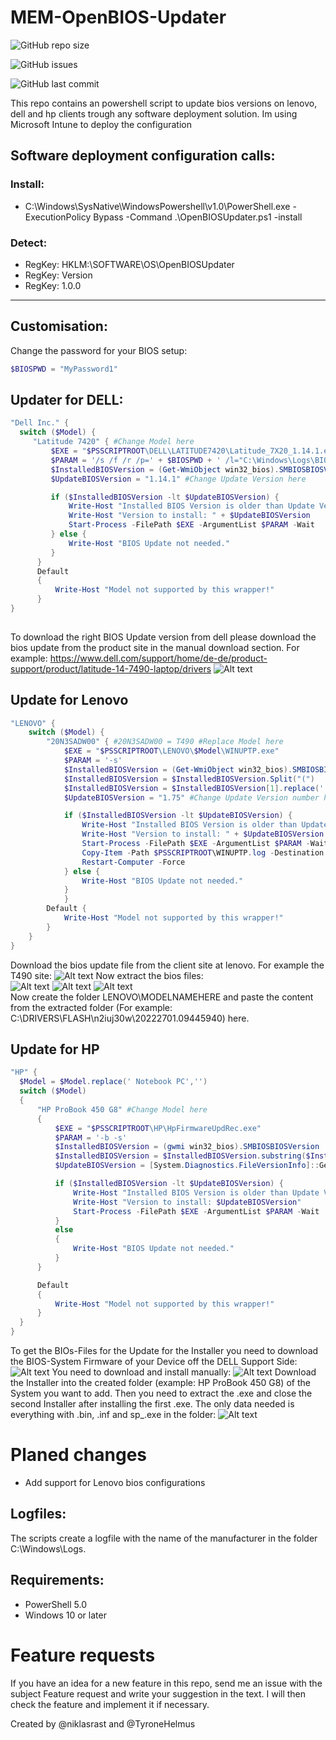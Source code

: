 # MEM-OpenBIOS-Updater

![GitHub repo size](https://img.shields.io/github/repo-size/niklasrast/MEM-OpenBIOS-Updater)

![GitHub issues](https://img.shields.io/github/issues-raw/niklasrast/MEM-OpenBIOS-Updater)

![GitHub last commit](https://img.shields.io/github/last-commit/niklasrast/MEM-OpenBIOS-Updater)

This repo contains an powershell script to update bios versions on lenovo, dell and hp clients trough any software deployment solution. Im using Microsoft Intune to deploy the configuration

## Software deployment configuration calls:

### Install:
- C:\Windows\SysNative\WindowsPowershell\v1.0\PowerShell.exe -ExecutionPolicy Bypass -Command .\OpenBIOSUpdater.ps1 -install

### Detect:
- RegKey: HKLM:\SOFTWARE\OS\OpenBIOSUpdater
- RegKey: Version
- RegKey: 1.0.0
 
<hr>

## Customisation:
Change the password for your BIOS setup:
```powershell
$BIOSPWD = "MyPassword1"
```

## Updater for DELL:
```powershell
"Dell Inc." { 
  switch ($Model) {
     "Latitude 7420" { #Change Model here
         $EXE = "$PSSCRIPTROOT\DELL\LATITUDE7420\Latitude_7X20_1.14.1.exe" #Change EXE Filename here
         $PARAM = '/s /f /r /p=' + $BIOSPWD + ' /l="C:\Windows\Logs\BIOSUPDATE-7420.log"' #Change Model here
         $InstalledBIOSVersion = (Get-WmiObject win32_bios).SMBIOSBIOSVersion
         $UpdateBIOSVersion = "1.14.1" #Change Update Version here

         if ($InstalledBIOSVersion -lt $UpdateBIOSVersion) {
             Write-Host "Installed BIOS Version is older than Update Version"
             Write-Host "Version to install: " + $UpdateBIOSVersion
             Start-Process -FilePath $EXE -ArgumentList $PARAM -Wait
         } else {
             Write-Host "BIOS Update not needed."
         } 
      }
      Default
      {
          Write-Host "Model not supported by this wrapper!"
      }
}
                    
```
To download the right BIOS Update version from dell please download the bios update from the product site in the manual download section. For example: https://www.dell.com/support/home/de-de/product-support/product/latitude-14-7490-laptop/drivers
![Alt text](https://github.com/niklasrast/MEM-OpenBIOS-Updater/blob/main/img/dell-download.png "SetupInstructions")

## Update for Lenovo
```powershell
"LENOVO" { 
    switch ($Model) {
        "20N3SADW00" { #20N3SADW00 = T490 #Replace Model here
            $EXE = "$PSSCRIPTROOT\LENOVO\$Model\WINUPTP.exe"
            $PARAM = '-s'
            $InstalledBIOSVersion = (Get-WmiObject win32_bios).SMBIOSBIOSVersion
            $InstalledBIOSVersion = $InstalledBIOSVersion.Split("(")
            $InstalledBIOSVersion = $InstalledBIOSVersion[1].replace(' )','')
            $UpdateBIOSVersion = "1.75" #Change Update Version number here

            if ($InstalledBIOSVersion -lt $UpdateBIOSVersion) {
                Write-Host "Installed BIOS Version is older than Update Version"
                Write-Host "Version to install: " + $UpdateBIOSVersion
                Start-Process -FilePath $EXE -ArgumentList $PARAM -Wait
                Copy-Item -Path $PSSCRIPTROOT\WINUPTP.log -Destination "C:\Windows\Logs" -Force
                Restart-Computer -Force
            } else {
                Write-Host "BIOS Update not needed."
            } 
            }
        Default {
            Write-Host "Model not supported by this wrapper!"
        }
    }
}
```
Download the bios update file from the client site at lenovo. For example the T490 site:
![Alt text](https://github.com/niklasrast/MEM-OpenBIOS-Updater/blob/main/img/lenovo-download-1.png "SetupInstructions")
Now extract the bios files:<br>
![Alt text](https://github.com/niklasrast/MEM-OpenBIOS-Updater/blob/main/img/lenovo-download-2.png "SetupInstructions")
![Alt text](https://github.com/niklasrast/MEM-OpenBIOS-Updater/blob/main/img/lenovo-download-3.png "SetupInstructions")
![Alt text](https://github.com/niklasrast/MEM-OpenBIOS-Updater/blob/main/img/lenovo-download-4.png "SetupInstructions")<br>
Now create the folder LENOVO\MODELNAMEHERE and paste the content from the extracted folder (For example: C:\DRIVERS\FLASH\n2iuj30w\20222701.09445940) here.

## Update for HP
```powershell
"HP" {
  $Model = $Model.replace(' Notebook PC','')
  switch ($Model)
  {
      "HP ProBook 450 G8" #Change Model here
      {
          $EXE = "$PSSCRIPTROOT\HP\HpFirmwareUpdRec.exe"
          $PARAM = '-b -s'
          $InstalledBIOSVersion = (gwmi win32_bios).SMBIOSBIOSVersion
          $InstalledBIOSVersion = $InstalledBIOSVersion.substring($InstalledBIOSVersion.length-8)
          $UpdateBIOSVersion = [System.Diagnostics.FileVersionInfo]::GetVersionInfo("$PSSCRIPTROOT\HP\$Model\sp136413.exe").ProductVersion #Change EXE Filename here

          if ($InstalledBIOSVersion -lt $UpdateBIOSVersion) {
              Write-Host "Installed BIOS Version is older than Update Version"
              Write-Host "Version to install: $UpdateBIOSVersion"
              Start-Process -FilePath $EXE -ArgumentList $PARAM -Wait
          }               
          else
          {
              Write-Host "BIOS Update not needed."
          }     
      }

      Default
      {
          Write-Host "Model not supported by this wrapper!"
      }
  }                 
}
```
To get the BIOs-Files for the Update for the Installer you need to download the BIOS-System Firmware of your Device off the DELL Support Side:
![Alt text](https://github.com/niklasrast/MEM-OpenBIOS-Updater/blob/main/img/hp-download-1.png "SetupInstructions")
You need to download and install manually:
![Alt text](https://github.com/niklasrast/MEM-OpenBIOS-Updater/blob/main/img/hp-download-2.png "SetupInstructions")
Download the Installer into the created folder (example: HP ProBook 450 G8) of the System you want to add. Then you need to extract the .exe and close the second Installer after installing the first .exe. The only data needed is everything with .bin, .inf and sp_.exe in the folder:
![Alt text](https://github.com/niklasrast/MEM-OpenBIOS-Updater/blob/main/img/hp-download-3.png "SetupInstructions")<br>

# Planed changes
- Add support for Lenovo bios configurations


## Logfiles:
The scripts create a logfile with the name of the manufacturer in the folder C:\Windows\Logs.

## Requirements:
- PowerShell 5.0
- Windows 10 or later

# Feature requests
If you have an idea for a new feature in this repo, send me an issue with the subject Feature request and write your suggestion in the text. I will then check the feature and implement it if necessary.

Created by @niklasrast and @TyroneHelmus
